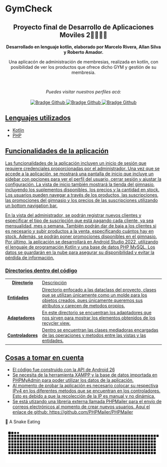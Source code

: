 # GymCheck


<h2 align="center">
    Proyecto final de Desarrollo de Aplicaciones Moviles 2👋🤓☝🏻
</h2>

<p align="center">
    <b>Desarrollado en lenguaje kotlin, elaborado por Marcelo Rivera, Allan Silva y Roberto Amador.</b>
</p>

<p align="center">
    Una aplicacón de administración de membresias, realizada en kotlin, con posibilidad de ver los productos que ofrece dicho GYM y gestión de su membresia.
</p>

<br />
<p align="center">
    <i>Puedes visitar nuestros perfiles acá:</i>
    <br/><br/>
    <a href="https://github.com/Chocoyito" target="_blank">
        <img src="https://img.shields.io/badge/-Github-000?logo=github&style=for-the-badge&logoColor=white" alt="Bradge Github" />
    </a>
    <a href="https://github.com/MrSty" target="_blank">
        <img src="https://img.shields.io/badge/-Github-000?logo=github&style=for-the-badge&logoColor=white" alt="Bradge Github" />
    </a>
    <a href="https://github.com/Xeppyz" target="_blank">
        <img src="https://img.shields.io/badge/-Github-000?logo=github&style=for-the-badge&logoColor=white" alt="Bradge Github" />
  
</p>
	
## Lenguajes utilizados
	
- Kotlin
- PHP

	
## Funcionalidades de la aplicación
Las funcionalidades de la aplicación incluyen un inicio de sesión que requiere credenciales proporcionadas por el administrador. Una vez que se accede a la aplicación, se mostrará una pantalla de inicio que incluye un sidebar con opciones para ver el perfil del usuario, cerrar sesión y ajustar la configuración. La vista de inicio también mostrará la tienda del gimnasio, incluyendo los suplementos disponibles, los precios y la cantidad en stock. Los usuarios pueden navegar a través de los productos, las suscripciones, las promociones del gimnasio y los precios de las suscripciones utilizando un bottom navigation bar.
	
En la vista del administrador, se podrán registrar nuevos clientes y especificar el tipo de suscripción que está pagando cada cliente, ya sea mensualidad, mes o semana. También podrán dar de baja a los clientes si es necesario y subir productos a la venta, especificando cuántos hay en stock. Además, se podrán poner promociones disponibles en el gimnasio.
Por último, la aplicación se desarrollará en Android Studio 2022, utilizando el lenguaje de programación Kotlin y una base de datos PHP MySQL. Los datos se guardarán en la nube para asegurar su disponibilidad y evitar la pérdida de información.

	
### Directorios dentro del código

<table width="100%">
    <tr>
        <th>Directorio</th>
        <td>Descripción</td>
    </tr>
    <tr>
	<td><strong>Entidades</strong></th>
       <td>Directorio enfocado a las dataclass del proyecto, clases que se utilizan únicamente como un molde para los objetos creados, pues únicamente queremos sus atributos y carecen de metodos propios.</td>
    </tr>
    <tr>
        <td><strong>Adaptadores</strong></th>
        <td>En este directorio se encuentran los adaptadores que nos sirven para mostrar los elementos obtenidos de los recycler view.</td>
    </tr>
    <tr>
        <td><strong>Controladores</strong></th>
        <td>Dentro se encuentran las clases mediadoras encargadas de las operaciones y metodos entre las vistas y las entidades.</td>
    </tr>
</table>

## Cosas a tomar en cuenta

- El código fue construido con la API de Android 26
- Se necesita de la herramienta XAMPP y la base de datos importada en PHPMyAdmin para poder utilizar los datos de la aplicación.
- Al momento de probar la aplicación es necesario colocar su respectiva IPv4 en los diferentes metodos que se encuentran en los controladores. Esto es debido a que la recolección de la IP es manual y no dinámica.
- Se está utizando una libreria externa llamada PHPMailer para el envío de correos electrónicos al momento de crear nuevos usuarios. Aquí el enlace de github: https://github.com/PHPMailer/PHPMailer

🐍 A Snake Eating
	
<p align = "center">
	<img src = "https://github.com/7oSkaaa/7oSkaaa/blob/output/github-contribution-grid-snake.svg?" alt = "Snake Game"/>
</p>
